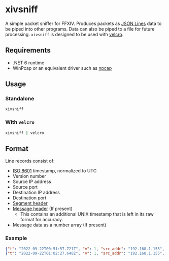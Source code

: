 # xivsniff
A simple packet sniffer for FFXIV.
Produces packets as [JSON Lines](https://jsonlines.org/) data to be piped into other programs.
Data can also be piped to a file for future processing. `xivsniff` is designed to be used with
[velcro](https://github.com/velcro-xiv/velcro).

## Requirements
* .NET 6 runtime
* WinPcap or an equivalent driver such as [npcap](https://npcap.com/)

## Usage

### Standalone
```zsh
xivsniff
```

### With `velcro`
```zsh
xivsniff | velcro
```

## Format
Line records consist of:
* [ISO 8601](https://en.wikipedia.org/wiki/ISO_8601) timestamp, normalized to UTC
* Version number
* Source IP address
* Source port
* Destination IP address
* Destination port
* [Segment header](https://github.com/SapphireServer/Sapphire/blob/develop/src/common/Network/CommonNetwork.h#L80-L106)
* [Message header](https://github.com/SapphireServer/Sapphire/blob/develop/src/common/Network/CommonNetwork.h#L148-L169) (If present)
  * This contains an additional UNIX timestamp that is left in its raw format for accuracy.
* Message data as a number array (If present)

### Example
```json lines
{"t": "2022-09-22T00:51:57.721Z", "v": 1, "src_addr": "192.168.1.155", "src_port": 55321, "dst_addr": "203.0.113.18", "dst_port": 54651, "segment_header": {"size": 64, "source_actor": 1002945421, "target_actor": 1002945421, "type": 3}, "message_header": {"opcode": 645, "server": 2312, "timestamp": 1663807917}, "message_data": [115, 111, 109, 101, 66, 79, 68, 89, 32, 111, 110, 99, 101, 32, 116, 111, 108, 100, 32, 109, 101, 32, 116, 104, 101, 0, 0, 0, 0, 0, 0, 0]}
{"t": "2022-09-22T01:02:27.648Z", "v": 1, "src_addr": "192.168.1.155", "src_port": 55321, "dst_addr": "203.0.113.18", "dst_port": 54651, "segment_header": {"size": 64, "source_actor": 1002945421, "target_actor": 1002945421, "type": 3}, "message_header": {"opcode": 645, "server": 2312, "timestamp": 1663808547}, "message_data": [119, 111, 114, 108, 100, 32, 119, 97, 115, 32, 103, 111, 110, 110, 97, 32, 114, 111, 108, 108, 32, 109, 101, 0, 0, 0, 0, 0, 0, 0, 0, 0]}
```
